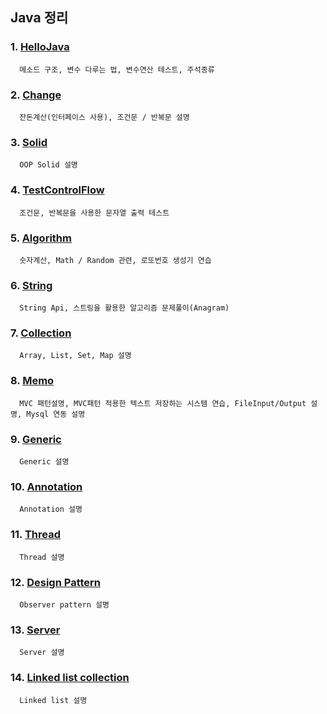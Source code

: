## Java 정리


### 1. [HelloJava](https://github.com/mnisdh/Android/tree/master/java/HelloJava)
      메소드 구조, 변수 다루는 법, 변수연산 테스트, 주석종류


### 2. [Change](https://github.com/mnisdh/Android/tree/master/java/Change)
      잔돈계산(인터페이스 사용), 조건문 / 반복문 설명


### 3. [Solid](https://github.com/mnisdh/Android/tree/master/java/Solid)
      OOP Solid 설명


### 4. [TestControlFlow](https://github.com/mnisdh/Android/tree/master/java/TestControlFlow)
      조건문, 반복문을 사용한 문자열 출력 테스트


### 5. [Algorithm](https://github.com/mnisdh/Android/tree/master/java/Algorithm)
      숫자계산, Math / Random 관련, 로또번호 생성기 연습


### 6. [String](https://github.com/mnisdh/Android/tree/master/java/String)
      String Api, 스트링을 활용한 알고리즘 문제풀이(Anagram)


### 7. [Collection](https://github.com/mnisdh/Android/tree/master/java/Collection)
      Array, List, Set, Map 설명


### 8. [Memo](https://github.com/mnisdh/Android/tree/master/java/Memo)
      MVC 패턴설명, MVC패턴 적용한 텍스트 저장하는 시스템 연습, FileInput/Output 설명, Mysql 연동 설명


### 9. [Generic](https://github.com/mnisdh/Android/tree/master/java/Generic)
      Generic 설명


### 10. [Annotation](https://github.com/mnisdh/Android/tree/master/java/Annotation)
      Annotation 설명


### 11. [Thread](https://github.com/mnisdh/Android/tree/master/java/Thread)
      Thread 설명


### 12. [Design Pattern](https://github.com/mnisdh/Android/tree/master/java/DesignPattern)
      Observer pattern 설명


### 13. [Server](https://github.com/mnisdh/Android/tree/master/java/Server)
      Server 설명


### 14. [Linked list collection](https://github.com/mnisdh/Android/tree/master/java/LinkedListCollection)
      Linked list 설명